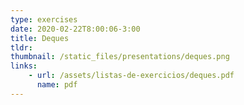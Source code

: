 ```yaml
---
type: exercises
date: 2020-02-22T8:00:06-3:00
title: Deques
tldr: 
thumbnail: /static_files/presentations/deques.png
links: 
    - url: /assets/listas-de-exercicios/deques.pdf
      name: pdf
---
```


